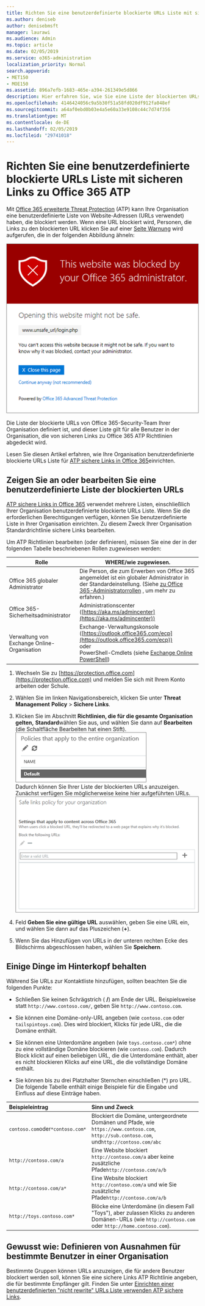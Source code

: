 ```yaml
---
title: Richten Sie eine benutzerdefinierte blockierte URLs Liste mit sicheren Links zu Office 365 ATP
ms.author: deniseb
author: denisebmsft
manager: laurawi
ms.audience: Admin
ms.topic: article
ms.date: 02/05/2019
ms.service: o365-administration
localization_priority: Normal
search.appverid:
- MET150
- MOE150
ms.assetid: 896a7efb-1683-465e-a394-261349e5d866
description: Hier erfahren Sie, wie Sie eine Liste der blockierten URLs für Ihre Organisation mit Office 365 erweiterte Threat Protection einrichten. Blockierte URLs werden auf e-Mail-Nachrichten und Office-Dokumenten gemäß Ihrer ATP sichere Links Richtlinien angewendet.
ms.openlocfilehash: 4146424056c9a5b30f51a58fd020df912fa048ef
ms.sourcegitcommit: a64af0ebd0b03e4a5e60a33e9108c44c7d74f356
ms.translationtype: MT
ms.contentlocale: de-DE
ms.lasthandoff: 02/05/2019
ms.locfileid: "29741018"
---
```

# <a name="set-up-a-custom-blocked-urls-list-using-office-365-atp-safe-links"></a>Richten Sie eine benutzerdefinierte blockierte URLs Liste mit sicheren Links zu Office 365 ATP

Mit [Office 365 erweiterte Threat Protection](office-365-atp.md) (ATP) kann Ihre Organisation eine benutzerdefinierte Liste von Website-Adressen (URLs verwendet) haben, die blockiert werden. Wenn eine URL blockiert wird, Personen, die Links zu den blockierten URL klicken Sie auf einer [Seite Warnung](atp-safe-links-warning-pages.md) wird aufgerufen, die in der folgenden Abbildung ähneln: 
  
![Diese Website wird blockiert.](media/6b4bda2d-a1e6-419e-8b10-588e83c3af3f.png)
  
Die Liste der blockierte URLs von Office 365-Security-Team Ihrer Organisation definiert ist, und dieser Liste gilt für alle Benutzer in der Organisation, die von sicheren Links zu Office 365 ATP Richtlinien abgedeckt wird. 
  
Lesen Sie diesen Artikel erfahren, wie Ihre Organisation benutzerdefinierte blockierte URLs Liste für [ATP sichere Links in Office 365](atp-safe-links.md)einrichten.
  
## <a name="view-or-edit-a-custom-list-of-blocked-urls"></a>Zeigen Sie an oder bearbeiten Sie eine benutzerdefinierte Liste der blockierten URLs

[ATP sichere Links in Office 365](atp-safe-links.md) verwendet mehrere Listen, einschließlich Ihrer Organisation benutzerdefinierte blockierte URLs Liste. Wenn Sie die erforderlichen Berechtigungen verfügen, können Sie benutzerdefinierte Liste in Ihrer Organisation einrichten. Zu diesem Zweck Ihrer Organisation Standardrichtlinie sichere Links bearbeiten.

Um ATP Richtlinien bearbeiten (oder definieren), müssen Sie eine der in der folgenden Tabelle beschriebenen Rollen zugewiesen werden: 

|Rolle  |WHERE/wie zugewiesen.  |
|---------|---------|
|Office 365 globaler Administrator |Die Person, die zum Erwerben von Office 365 angemeldet ist ein globaler Administrator in der Standardeinstellung. (Siehe [zu Office 365-Administratorrollen](https://docs.microsoft.com/office365/admin/add-users/about-admin-roles) , um mehr zu erfahren.)         |
|Office 365-Sicherheitsadministrator |Administrationscenter ([https://aka.ms/admincenter](https://aka.ms/admincenter))|
|Verwaltung von Exchange Online-Organisation |Exchange-Verwaltungskonsole ([https://outlook.office365.com/ecp](https://outlook.office365.com/ecp)) <br>oder <br>  PowerShell-Cmdlets (siehe [Exchange Online PowerShell](https://docs.microsoft.com/powershell/exchange/exchange-online/exchange-online-powershell?view=exchange-ps)) |
  
1. Wechseln Sie zu [https://protection.office.com](https://protection.office.com) und melden Sie sich mit Ihrem Konto arbeiten oder Schule. 
    
2. Wählen Sie im linken Navigationsbereich, klicken Sie unter **Threat Management** **Policy** \> **Sichere Links**.
    
3. Klicken Sie im Abschnitt **Richtlinien, die für die gesamte Organisation gelten,** **Standard**wählen Sie aus, und wählen Sie dann auf **Bearbeiten** (die Schaltfläche Bearbeiten hat einen Stift).<br/>![Klicken Sie auf Bearbeiten, um die Standardrichtlinie für sichere Links Protection bearbeiten](media/d08f9615-d947-4033-813a-d310ec2c8cca.png)<br/>Dadurch können Sie Ihrer Liste der blockierten URLs anzuzeigen. Zunächst verfügen Sie möglicherweise keine hier aufgeführten URLs.<br/>![Liste der URLs in der Standardrichtlinie für sichere Links blockiert](media/575e1449-6191-40ac-b626-030a2fd3fb11.png)
  
4. Feld **Geben Sie eine gültige URL** auswählen, geben Sie eine URL ein, und wählen Sie dann auf das Pluszeichen (**+**). 

5. Wenn Sie das Hinzufügen von URLs in der unteren rechten Ecke des Bildschirms abgeschlossen haben, wählen Sie **Speichern**.
    
## <a name="a-few-things-to-keep-in-mind"></a>Einige Dinge im Hinterkopf behalten

Während Sie URLs zur Kontaktliste hinzufügen, sollten beachten Sie die folgenden Punkte: 

- Schließen Sie keinen Schrägstrich ( **/**) am Ende der URL. Beispielsweise statt `http://www.contoso.com/`, geben Sie `http://www.contoso.com`.
    
- Sie können eine Domäne-only-URL angeben (wie `contoso.com` oder `tailspintoys.com`). Dies wird blockiert, Klicks für jede URL, die die Domäne enthält.

- Sie können eine Unterdomäne angeben (wie `toys.contoso.com*`) ohne zu eine vollständige Domäne blockieren (wie `contoso.com`). Dadurch Block klickt auf einen beliebigen URL, die die Unterdomäne enthält, aber es nicht blockieren Klicks auf eine URL, die die vollständige Domäne enthält.  
    
- Sie können bis zu drei Platzhalter Sternchen einschließen (\*) pro URL. Die folgende Tabelle enthält einige Beispiele für die Eingabe und Einfluss auf diese Einträge haben.
    
|**Beispieleintrag**|**Sinn und Zweck**|
|:-----|:-----|
|`contoso.com`oder`*contoso.com*`  <br/> |Blockiert die Domäne, untergeordnete Domänen und Pfade, wie `https://www.contoso.com`, `http://sub.contoso.com`, und`http://contoso.com/abc`  <br/> |
|`http://contoso.com/a`  <br/> |Eine Website blockiert `http://contoso.com/a` aber keine zusätzliche Pfade`http://contoso.com/a/b`  <br/> |
|`http://contoso.com/a*`  <br/> |Eine Website blockiert `http://contoso.com/a` und wie Sie zusätzliche Pfade`http://contoso.com/a/b`  <br/> |
|`http://toys.contoso.com*`  <br/> |Blöcke eine Unterdomäne (in diesem Fall "Toys"), aber zulassen Klicks zu anderen Domänen-URLs (wie `http://contoso.com` oder `http://home.contoso.com`).  <br/> |
   

## <a name="how-to-define-exceptions-for-certain-users-in-an-organization"></a>Gewusst wie: Definieren von Ausnahmen für bestimmte Benutzer in einer Organisation

Bestimmte Gruppen können URLs anzuzeigen, die für andere Benutzer blockiert werden soll, können Sie eine sichere Links ATP Richtlinie angeben, die für bestimmte Empfänger gilt. Finden Sie unter [Einrichten einer benutzerdefinierten "nicht rewrite" URLs Liste verwenden ATP sichere Links](set-up-a-custom-do-not-rewrite-urls-list-with-atp.md).
  

